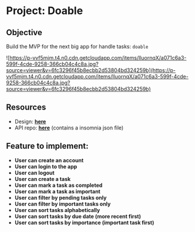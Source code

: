 # Project: Doable

## Objective

Build the MVP for the next big app for handle tasks:  `doable`

![https://p-vvf5mjm.t4.n0.cdn.getcloudapp.com/items/lluornqX/a071c6a3-599f-4cde-9258-366cb04c4c8a.jpg?source=viewer&v=6fc3296f45b8ecbb2d53804bd324259b](https://p-vvf5mjm.t4.n0.cdn.getcloudapp.com/items/lluornqX/a071c6a3-599f-4cde-9258-366cb04c4c8a.jpg?source=viewer&v=6fc3296f45b8ecbb2d53804bd324259b)

## Resources

- Design: **[here](https://www.figma.com/file/NNdVoofP8u1kqw3zXAIkek/Doable?node-id=1%3A624)**
- API repo: **[here](https://github.com/codeableorg/doable-api)** (contains a insomnia json file)

## Feature to implement:

- **User can create an account**
- **User can login to the app**
- **User can logout**
- **User can create a task**
- **User can mark a task as completed**
- **User can mark a task as important**
- **User can filter by pending tasks only**
- **User can filter by important tasks only**
- **User can sort tasks alphabetically**
- **User can sort tasks by due date (more recent first)**
- **User can sort tasks by importance (important task first)**
